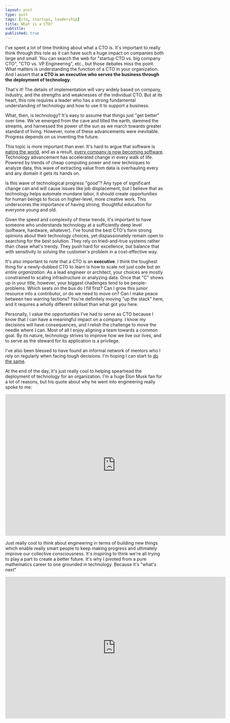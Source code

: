 ```yaml
---
layout: post
type: post
tags: [cto, startups, leadership]
title: What is a CTO?
subtitle:     
published: true
---
```



I've spent a lot of time thinking about what a CTO is.  It's important to really think through this role as it can have such a huge impact on companies both large and small.  You can search the web for "startup CTO vs. big company CTO", "CTO vs. VP Engineering", etc., but those debates miss the point.  What matters is understanding the function of a CTO in your organization.  And I assert that **a CTO is an executive who serves the business through the deployment of technology**.

That's it!  The details of implementation will vary widely based on company, industry, and the strengths and weaknesses of the individual CTO.  But at its heart, this role requires a leader who has a strong fundamental understanding of technology and how to use it to support a business.

What, then, is technology?  It's easy to assume that things just "get better" over time.  We've emerged from the cave and tilled the earth, dammed the streams, and harnessed the power of the sun as we march towards greater standard of living.  However, none of these advancements were inevitable. Progress depends on us inventing the future.

This topic is more important than ever.  It's hard to argue that software is [eating the world](https://a16z.com/2011/08/20/why-software-is-eating-the-world/), and as a result, [every company is now becoming software](https://www.confluent.io/blog/every-company-is-becoming-software/).  Technology advancement has accelerated change in every walk of life.  Powered by trends of cheap computing power and new techniques to analyze data, this wave of extracting value from data is overhauling every and any domain it gets its hands on.

Is this wave of technological progress "good"?  Any type of significant change can and will cause issues like job displacement, but I believe that as technology helps automate mundane labor, it should create opportunities for human beings to focus on higher-level, more creative work.  This underscores the importance of having strong, thoughtful education for everyone young and old.

Given the speed and complexity of these trends, it's important to have someone who understands technology at a sufficiently deep level (software, hardware, whatever).  I've found the best CTO's form strong opinions about their technology choices, yet dispassionately remain open to searching for the best solution.  They rely on tried-and-true systems rather than chase what's trendy. They push hard for excellence, but balance that with sensitivity to solving the customer's problem in a cost-effective way.

It's also important to note that a CTO is an **executive**.  I think the toughest thing for a newly-dubbed CTO to learn is how to scale not just code but *an entire organization*.  As a lead engineer or architect, your choices are mostly constrained to scaling infrastructure or analyzing data.  Once that "C" shows up in your title, however, your biggest challenges tend to be people-problems.  Which seats on the bus do I fill first?  Can I grow this junior resource into a contributor, or do we need to move on?  Can I make peace between two warring factions?  You're definitely moving "up the stack" here, and it requires a wholly different skillset than what got you here.

Personally, I value the opportunities I've had to serve as CTO because I know that I can have a meaningful impact on a company.  I know my decisions will have consequences, and I relish the challenge to move the needle where I can.  Most of all I enjoy aligning a team towards a common goal.  By its nature, technology strives to improve how we live our lives, and to serve as the steward for its application is a privilege.

I've also been blessed to have found an informal network of mentors who I rely on regularly when facing tough decisions.  I'm hoping I can start to [do the same](http://jpc2.org/2020/05/26/giving-back.html).

At the end of the day, it's just really cool to helping spearhead the deployment of technology for an organization.  I'm a huge Elon Musk fan for a lot of reasons, but his quote about why he went into engineering really spoke to me:

<iframe width="700" height="450" src="https://www.youtube.com/embed/g9FD1UE6E1g" frameborder="0" allowfullscreen></iframe>


Just really cool to think about engineering in terms of building new things which enable really smart people to keep making progress and ultimately improve our collective consciousness.  It's inspiring to think we're all trying to play a part to create a better future.  It's why I pivoted from a pure mathematics career to one grounded in technology.  Because it's "what's next"

<iframe width="700" height="450" src="https://www.youtube.com/embed/oHGK96-WixU" frameborder="0" allowfullscreen></iframe>

